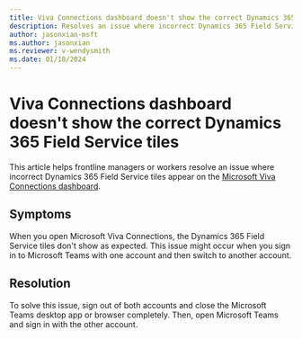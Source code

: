 ```yaml
---
title: Viva Connections dashboard doesn't show the correct Dynamics 365 Field Service tiles
description: Resolves an issue where incorrect Dynamics 365 Field Service tiles appear on the Viva Connections dashboard.
author: jasonxian-msft
ms.author: jasonxian
ms.reviewer: v-wendysmith
ms.date: 01/18/2024
---
```

# Viva Connections dashboard doesn't show the correct Dynamics 365 Field Service tiles

This article helps frontline managers or workers resolve an issue where incorrect Dynamics 365 Field Service tiles appear on the [Microsoft Viva Connections dashboard](/viva/connections/create-dashboard).

## Symptoms

When you open Microsoft Viva Connections, the Dynamics 365 Field Service tiles don't show as expected. This issue might occur when you sign in to Microsoft Teams with one account and then switch to another account.

## Resolution

To solve this issue, sign out of both accounts and close the Microsoft Teams desktop app or browser completely. Then, open Microsoft Teams and sign in with the other account.
